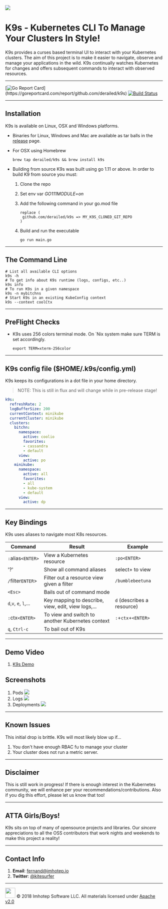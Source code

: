 <img src="assets/k9s.png">

# K9s - Kubernetes CLI To Manage Your Clusters In Style!

K9s provides a curses based terminal UI to interact with your Kubernetes clusters.
The aim of this project is to make it easier to navigate, observe and manage
your applications in the wild. K9s continually watches Kubernetes
for changes and offers subsequent commands to interact with observed resources.

---

[![Go Report Card](https://goreportcard.com/badge/github.com/derailed/k9s?)](https://goreportcard.com/report/github.com/derailed/k9s)
[![Build Status](https://travis-ci.com/derailed/k9s.svg?branch=master)](https://travis-ci.com/derailed/k9s)

---

## Installation

K9s is available on Linux, OSX and Windows platforms.

* Binaries for Linux, Windows and Mac are available as tar balls in the [release](https://github.com/derailed/k9s/releases) page.

* For OSX using Homebrew

   ```shell
   brew tap derailed/k9s && brew install k9s
   ```

* Building from source
   K9s was built using go 1.11 or above. In order to build K9 from source you must:
   1. Clone the repo
   2. Set env var *GO111MODULE=on*
   3. Add the following command in your go.mod file

      ```text
      replace (
       github.com/derailed/k9s => MY_K9S_CLONED_GIT_REPO
      )
      ```

   4. Build and run the executable

        ```shell
        go run main.go
        ```

---

## The Command Line

```shell
# List all available CLI options
k9s -h
# To get info about K9s runtime (logs, configs, etc..)
k9s info
# To run K9s in a given namespace
k9s -n mybitchns
# Start K9s in an existing KubeConfig context
k9s --context coolCtx
```

---

## PreFlight Checks

* K9s uses 256 colors terminal mode. On `Nix system make sure TERM is set accordingly.

    ```shell
    export TERM=xterm-256color
    ```

---

## K9s config file ($HOME/.k9s/config.yml)

  K9s keeps its configurations in a dot file in your home directory.

  > NOTE: This is still in flux and will change while in pre-release stage!

  ```yaml
  k9s:
    refreshRate: 2
    logBufferSize: 200
    currentContext: minikube
    currentCluster: minikube
    clusters:
      bitchn:
        namespace:
          active: coolio
          favorites:
          - cassandra
          - default
        view:
          active: po
      minikube:
        namespace:
          active: all
          favorites:
          - all
          - kube-system
          - default
        view:
          active: dp
  ```

---

## Key Bindings

K9s uses aliases to navigate most K8s resources.

| Command               | Result                                             | Example                    |
|-----------------------|----------------------------------------------------|----------------------------|
| `:`alias`<ENTER>`     | View a Kubernetes resource                         | `:po<ENTER>`               |
| '?'                   | Show all command aliases                           | select+<ENTER> to view     |
| `/`filter`ENTER`>     | Filter out a resource view given a filter          | `/bumblebeetuna`           |
| `<Esc>`               | Bails out of command mode                          |                            |
| `d`,`v`, `e`, `l`,... | Key mapping to describe, view, edit, view logs,... | `d` (describes a resource) |
| `:`ctx`<ENTER>`       | To view and switch to another Kubernetes context   | `:`+`ctx`+`<ENTER>`        |
| `q`, `Ctrl-c`         | To bail out of K9s                                 |                            |

---

## Demo Video

1. [K9s Demo](https://youtu.be/k7zseUhaXeU)


## Screenshots

1. Pods
      <img src="assets/screen_po.png"/>
1. Logs
      <img src="assets/screen_logs.png"/>
1. Deployments
      <img src="assets/screen_dp.png"/>


---

## Known Issues

This initial drop is brittle. K9s will most likely blow up if...

1. You don't have enough RBAC fu to manage your cluster
2. Your cluster does not run a metric server.

---

## Disclaimer

This is still work in progress! If there is enough interest in the Kubernetes
community, we will enhance per your recommendations/contributions. Also if you
dig this effort, please let us know that too!

---

## ATTA Girls/Boys!

K9s sits on top of many of opensource projects and libraries. Our *sincere*
appreciations to all the OSS contributors that work nights and weekends
to make this project a reality!


---

## Contact Info

1. **Email**:   fernand@imhotep.io
1. **Twitter**: [@kitesurfer](https://twitter.com/kitesurfer?lang=en)


---

<img src="assets/imhotep_logo.png" width="32" height="auto"/> © 2018 Imhotep Software LLC.
All materials licensed under [Apache v2.0](http://www.apache.org/licenses/LICENSE-2.0)